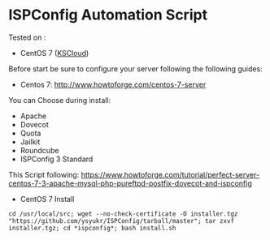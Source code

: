 # ISPConfig Automation Script

Tested on :
- CentOS 7 ([KSCloud](http://www.kscloud.kr/))

Before start be sure to configure your server following the following guides:
- Centos 7: http://www.howtoforge.com/centos-7-server

You can Choose during install:
- Apache
- Dovecot
- Quota
- Jailkit
- Roundcube
- ISPConfig 3 Standard

This Script following:
https://www.howtoforge.com/tutorial/perfect-server-centos-7-3-apache-mysql-php-pureftpd-postfix-dovecot-and-ispconfig

* CentOS 7 Install
```shell
cd /usr/local/src; wget --no-check-certificate -O installer.tgz "https://github.com/ysyukr/ISPConfig/tarball/master"; tar zxvf installer.tgz; cd *ispconfig*; bash install.sh
```